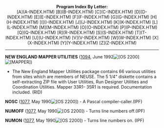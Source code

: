 <x-sas-window top="42" bottom="765" left="4" right="534">



<center><b>Program Index By Letter:</b></center>

<center>[A](A-INDEX.HTM) [B](B-INDEX.HTM)
[C](C-INDEX.HTM) [D](D-INDEX.HTM)
[E](E-INDEX.HTM) [F](F-INDEX.HTM)
[G](G-INDEX.HTM) [H](H-INDEX.HTM)
[I](I-INDEX.HTM) [J](J-INDEX.HTM)
[K](K-INDEX.HTM) [L](L-INDEX.HTM)
[M](M-INDEX.HTM) [O](O-INDEX.HTM)
[P](P-INDEX.HTM) [Q](Q-INDEX.HTM)
[R](R-INDEX.HTM) [S](S-INDEX.HTM)
[T](T-INDEX.HTM) [U](U-INDEX.HTM)
[V](V-INDEX.HTM) [W](W-INDEX.HTM)
[X](X-INDEX.HTM) [Y](Y-INDEX.HTM)
[Z](Z-INDEX.HTM)</center>


&#10;
- - -
<b>NEW ENGLAND MAPPER UTILITIES</b>
([1094](1094/INDEX.HTM), June 1992![[OS 2200]](../IMAGES/OS2200.JPG)![[MAPPER]](../IMAGES/MAPPER.JPG))
- The New England Mapper Utilities package contains 66 various
utilities from sites which are members of NEUSE. The 5 1/4" diskette
contains a self-extracting ZIP file with User Utilities, Run Designer
Utilities and Coordination Utilities. Mapper 33R1- 35R1 is required.
Documentation included. (RID)


<b>NOSC</b> ([1077](1077/INDEX.HTM), May 1990![[OS 2200]](../IMAGES/OS2200.JPG)) - A Pascal compiler-caller.(IPF)


<b>NUMOFF</b> ([1077](1077/INDEX.HTM), May
1990![[OS 2200]](../IMAGES/OS2200.JPG)) - Turns line numbers
off.(IPF)


<b>NUMON</b> ([1077](1077/INDEX.HTM), May
1990![[OS 2200]](../IMAGES/OS2200.JPG)) - Turns line numbers on.
(IPF)


</x-sas-window>